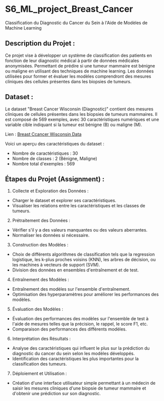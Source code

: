 # S6_ML_project_Breast_Cancer
Classification du Diagnostic du Cancer du Sein à l'Aide de Modèles de Machine Learning

## Description du Projet :
Ce projet vise à développer un système de classification des patients en fonction de leur diagnostic médical à partir de données médicales anonymisées. Permettant de prédire si une tumeur mammaire est bénigne ou maligne en utilisant des techniques de machine learning. Les données utilisées pour former et évaluer les modèles comprendront des mesures cliniques des cellules présentes dans les biopsies de tumeurs.

## Dataset :
Le dataset "Breast Cancer Wisconsin (Diagnostic)" contient des mesures cliniques de cellules présentes dans les biopsies de tumeurs mammaires. Il est composé de 569 exemples, avec 30 caractéristiques numériques et une variable cible indiquant si la tumeur est bénigne (B) ou maligne (M).

Lien :  [Breast Ccancer Wisconsin Data](https://www.kaggle.com/datasets/uciml/breast-cancer-wisconsin-data)

Voici un aperçu des caractéristiques du dataset :
- Nombre de caractéristiques : 30
- Nombre de classes : 2 (Bénigne, Maligne)
- Nombre total d'exemples : 569

## Étapes du Projet (Assignment) :
1. Collecte et Exploration des Données :
  - Charger le dataset et explorer ses caractéristiques.
  - Visualiser les relations entre les caractéristiques et les classes de tumeurs.
2. Prétraitement des Données :
  - Vérifier s'il y a des valeurs manquantes ou des valeurs aberrantes.
  - Normaliser les données si nécessaire.
3. Construction des Modèles :
  - Choix de différents algorithmes de classification tels que la regression logistique, les k-plus proches voisins (KNN), les arbres de décision, ou les machines à vecteurs de support (SVM).
  - Division des données en ensembles d'entraînement et de test.
4. Entraînement des Modèles :
  - Entraînement des modèles sur l'ensemble d'entraînement.
  - Optimisation des hyperparamètres pour améliorer les performances des modèles.
5. Évaluation des Modèles :
  - Évaluation des performances des modèles sur l'ensemble de test à l'aide de mesures telles que la précision, le rappel, le score F1, etc.
  - Comparaison des performances des différents modèles.
6. Interprétation des Résultats :
  - Analyse des caractéristiques qui influent le plus sur la prédiction du diagnostic du cancer du sein selon les modèles développés.
  - Identification des caractéristiques les plus importantes pour la classification des tumeurs.
7. Déploiement et Utilisation :
  - Création d'une interface utilisateur simple permettant à un médecin de saisir les mesures cliniques d'une biopsie de tumeur mammaire et d'obtenir une prédiction sur son diagnostic.
